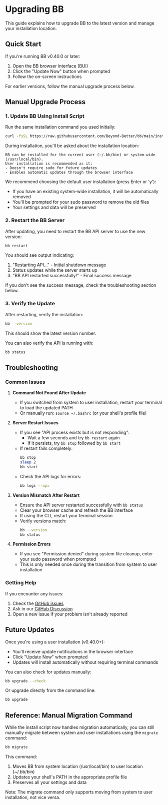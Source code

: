# Upgrading BB

This guide explains how to upgrade BB to the latest version and manage your installation location.

## Quick Start

If you're running BB v0.40.0 or later:
1. Open the BB browser interface (BUI)
2. Click the "Update Now" button when prompted
3. Follow the on-screen instructions

For earlier versions, follow the manual upgrade process below.

## Manual Upgrade Process

### 1. Update BB Using Install Script

Run the same installation command you used initially:

```bash
curl -fsSL https://raw.githubusercontent.com/Beyond-Better/bb/main/install.sh | sh
```

During installation, you'll be asked about the installation location:
```
BB can be installed for the current user (~/.bb/bin) or system-wide (/usr/local/bin).
User installation is recommended as it:
- Doesn't require sudo for future updates
- Enables automatic updates through the browser interface
```

We recommend choosing the default user installation (press Enter or 'y'):
- If you have an existing system-wide installation, it will be automatically removed
- You'll be prompted for your sudo password to remove the old files
- Your settings and data will be preserved

### 2. Restart the BB Server

After updating, you need to restart the BB API server to use the new version:

```bash
bb restart
```

You should see output indicating:
1. "Restarting API..." - Initial shutdown message
2. Status updates while the server starts up
3. "BB API restarted successfully!" - Final success message

If you don't see the success message, check the troubleshooting section below.

### 3. Verify the Update

After restarting, verify the installation:

```bash
bb --version
```

This should show the latest version number.

You can also verify the API is running with:
```bash
bb status
```

## Troubleshooting

### Common Issues

1. **Command Not Found After Update**
   - If you switched from system to user installation, restart your terminal to load the updated PATH
   - Or manually run: `source ~/.bashrc` (or your shell's profile file)

2. **Server Restart Issues**
   - If you see "API process exists but is not responding":
     - Wait a few seconds and try `bb restart` again
     - If it persists, try `bb stop` followed by `bb start`
   - If restart fails completely:
     ```bash
     bb stop
     sleep 2
     bb start
     ```
   - Check the API logs for errors:
     ```bash
     bb logs --api
     ```

3. **Version Mismatch After Restart**
   - Ensure the API server restarted successfully with `bb status`
   - Clear your browser cache and refresh the BB interface
   - If using the CLI, restart your terminal session
   - Verify versions match:
     ```bash
     bb --version
     bb status
     ```

4. **Permission Errors**
   - If you see "Permission denied" during system file cleanup, enter your sudo password when prompted
   - This is only needed once during the transition from system to user installation

### Getting Help

If you encounter any issues:
1. Check the [GitHub issues](https://github.com/Beyond-Better/bb/issues)
2. Ask in our [GitHub Discussion](https://github.com/Beyond-Better/bb/discussions)
3. Open a new issue if your problem isn't already reported

## Future Updates

Once you're using a user installation (v0.40.0+):
- You'll receive update notifications in the browser interface
- Click "Update Now" when prompted
- Updates will install automatically without requiring terminal commands

You can also check for updates manually:
```bash
bb upgrade --check
```

Or upgrade directly from the command line:
```bash
bb upgrade
```

## Reference: Manual Migration Command

While the install script now handles migration automatically, you can still manually migrate between system and user installations using the `migrate` command:

```bash
bb migrate
```

This command:
1. Moves BB from system location (/usr/local/bin) to user location (~/.bb/bin)
2. Updates your shell's PATH in the appropriate profile file
3. Preserves all your settings and data

Note: The migrate command only supports moving from system to user installation, not vice versa.